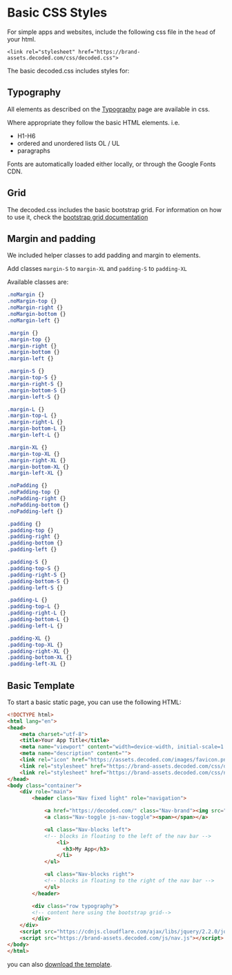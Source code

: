 # Basic CSS Styles

For simple apps and websites, include the following css file in the `head` of your html.

```
<link rel="stylesheet" href="https://brand-assets.decoded.com/css/decoded.css">
```

The basic decoded.css includes styles for:

## Typography

All elements as described on the [Typography](/pages/typography) page are available in css.

Where appropriate they follow the basic HTML elements. i.e.

- H1-H6
- ordered and unordered lists OL / UL
- paragraphs

Fonts are automatically loaded either locally, or through the Google Fonts CDN.

## Grid

The decoded.css includes the basic bootstrap grid.
For information on how to use it, check the [bootstrap grid documentation](http://v4-alpha.getbootstrap.com/layout/grid/)


## Margin and padding

We included helper classes to add padding and margin to elements.

Add classes `margin-S` to `margin-XL` and `padding-S` to `padding-XL`

Available classes are:

```css
.noMargin {}
.noMargin-top {}
.noMargin-right {}
.noMargin-bottom {}
.noMargin-left {}

.margin {}
.margin-top {}
.margin-right {}
.margin-bottom {}
.margin-left {}

.margin-S {}
.margin-top-S {}
.margin-right-S {}
.margin-bottom-S {}
.margin-left-S {}

.margin-L {}
.margin-top-L {}
.margin-right-L {}
.margin-bottom-L {}
.margin-left-L {}

.margin-XL {}
.margin-top-XL {}
.margin-right-XL {}
.margin-bottom-XL {}
.margin-left-XL {}

.noPadding {}
.noPadding-top {}
.noPadding-right {}
.noPadding-bottom {}
.noPadding-left {}

.padding {}
.padding-top {}
.padding-right {}
.padding-bottom {}
.padding-left {}

.padding-S {}
.padding-top-S {}
.padding-right-S {}
.padding-bottom-S {}
.padding-left-S {}

.padding-L {}
.padding-top-L {}
.padding-right-L {}
.padding-bottom-L {}
.padding-left-L {}

.padding-XL {}
.padding-top-XL {}
.padding-right-XL {}
.padding-bottom-XL {}
.padding-left-XL {}
```


## Basic Template

To start a basic static page, you can use the following HTML:

```html
<!DOCTYPE html>
<html lang="en">
<head>
    <meta charset="utf-8">
    <title>Your App Title</title>
    <meta name="viewport" content="width=device-width, initial-scale=1.0">
    <meta name="description" content="">
    <link rel="icon" href="https://assets.decoded.com/images/favicon.png" />
    <link rel="stylesheet" href="https://brand-assets.decoded.com/css/decoded.css">
    <link rel="stylesheet" href="https://brand-assets.decoded.com/css/nav.css">
</head>
<body class="container">
    <div role="main">
        <header class="Nav fixed light" role="navigation">

            <a href="https://decoded.com/" class="Nav-brand"><img src="https://assets.decoded.com/d-components/img/decoded-round.svg" alt="Decoded"></a>
            <a class="Nav-toggle js-nav-toggle"><span></span></a>

            <ul class="Nav-blocks left">
            <!-- blocks in floating to the left of the nav bar -->
                <li>
                  <h3>My App</h3>
                </li>
            </ul>

            <ul class="Nav-blocks right">
            <!-- blocks in floating to the right of the nav bar -->
            </ul>
        </header>

        <div class="row typography">
        <!-- content here using the bootstrap grid-->
        </div>
    </div>
    <script src="https://cdnjs.cloudflare.com/ajax/libs/jquery/2.2.0/jquery.js"></script>
    <script src="https://brand-assets.decoded.com/js/nav.js"></script>
</body>
</html>


```

you can also [download the template](https://brand-assets.decoded.com/BrandGuidelines/basic.html).
